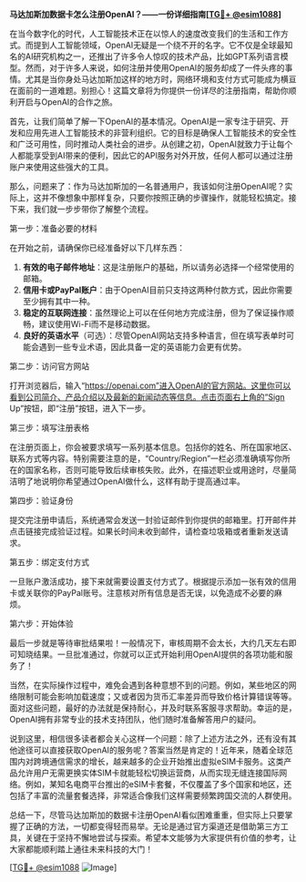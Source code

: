**马达加斯加数据卡怎么注册OpenAI？——一份详细指南[[TG💪+ @esim1088](https://t.me/s/esim1088)]**

在当今数字化的时代，人工智能技术正在以惊人的速度改变我们的生活和工作方式。而提到人工智能领域，OpenAI无疑是一个绕不开的名字。它不仅是全球最知名的AI研究机构之一，还推出了许多令人惊叹的技术产品，比如GPT系列语言模型。然而，对于许多人来说，如何注册并使用OpenAI的服务却成了一件头疼的事情。尤其是当你身处马达加斯加这样的地方时，网络环境和支付方式可能成为横亘在面前的一道难题。别担心！这篇文章将为你提供一份详尽的注册指南，帮助你顺利开启与OpenAI的合作之旅。

首先，让我们简单了解一下OpenAI的基本情况。OpenAI是一家专注于研究、开发和应用先进人工智能技术的非营利组织。它的目标是确保人工智能技术的安全性和广泛可用性，同时推动人类社会的进步。从创建之初，OpenAI就致力于让每个人都能享受到AI带来的便利，因此它的API服务对外开放，任何人都可以通过注册账户来使用这些强大的工具。

那么，问题来了：作为马达加斯加的一名普通用户，我该如何注册OpenAI呢？实际上，这并不像想象中那样复杂，只要你按照正确的步骤操作，就能轻松搞定。接下来，我们就一步步带你了解整个流程。

第一步：准备必要的材料

在开始之前，请确保你已经准备好以下几样东西：

1. **有效的电子邮件地址**：这是注册账户的基础，所以请务必选择一个经常使用的邮箱。
2. **信用卡或PayPal账户**：由于OpenAI目前只支持这两种付款方式，因此你需要至少拥有其中一种。
3. **稳定的互联网连接**：虽然理论上可以在任何地方完成注册，但为了保证操作顺畅，建议使用Wi-Fi而不是移动数据。
4. **良好的英语水平**（可选）：尽管OpenAI网站支持多种语言，但在填写表单时可能会遇到一些专业术语，因此具备一定的英语能力会更有优势。

第二步：访问官方网站

打开浏览器后，输入“https://openai.com”进入OpenAI的官方网站。这里你可以看到公司简介、产品介绍以及最新的新闻动态等信息。点击页面右上角的“Sign Up”按钮，即“注册”按钮，进入下一步。

第三步：填写注册表格

在注册页面上，你会被要求填写一系列基本信息。包括你的姓名、所在国家地区、联系方式等内容。特别需要注意的是，“Country/Region”一栏必须准确填写你所在的国家名称，否则可能导致后续审核失败。此外，在描述职业或用途时，尽量简洁明了地说明你希望通过OpenAI做什么，这样有助于提高通过率。

第四步：验证身份

提交完注册申请后，系统通常会发送一封验证邮件到你提供的邮箱里。打开邮件并点击链接完成验证过程。如果长时间未收到邮件，请检查垃圾箱或者重新发送请求。

第五步：绑定支付方式

一旦账户激活成功，接下来就需要设置支付方式了。根据提示添加一张有效的信用卡或关联你的PayPal账号。注意核对所有信息是否无误，以免造成不必要的麻烦。

第六步：开始体验

最后一步就是等待审批结果啦！一般情况下，审核周期不会太长，大约几天左右即可知晓结果。一旦批准通过，你就可以正式开始利用OpenAI提供的各项功能和服务了！

当然，在实际操作过程中，难免会遇到各种意想不到的问题。例如，某些地区的网络限制可能会影响加载速度；又或者因为货币汇率差异而导致价格计算错误等等。面对这些问题，最好的办法就是保持耐心，并及时联系客服寻求帮助。幸运的是，OpenAI拥有非常专业的技术支持团队，他们随时准备解答用户的疑问。

说到这里，相信很多读者都会关心这样一个问题：除了上述方法之外，还有没有其他途径可以直接获取OpenAI的服务呢？答案当然是肯定的！近年来，随着全球范围内对跨境通信需求的增长，越来越多的企业开始推出虚拟eSIM卡服务。这类产品允许用户无需更换实体SIM卡就能轻松切换运营商，从而实现无缝连接国际网络。例如，某知名电商平台推出的eSIM卡套餐，不仅覆盖了多个国家和地区，还包括了丰富的流量套餐选择，非常适合像我们这样需要频繁跨国交流的人群使用。

总结一下，尽管马达加斯加的数据卡注册OpenAI看似困难重重，但实际上只要掌握了正确的方法，一切都变得轻而易举。无论是通过官方渠道还是借助第三方工具，关键在于坚持不懈地尝试与探索。希望本文能够为大家提供有价值的参考，让大家都能顺利踏上通往未来科技的大门！

[[TG💪+ @esim1088](https://t.me/s/esim1088) ![Image](https://i.postimg.cc/4NQfJmqS/Snipaste-2025-05-13-00-14-12.png)]